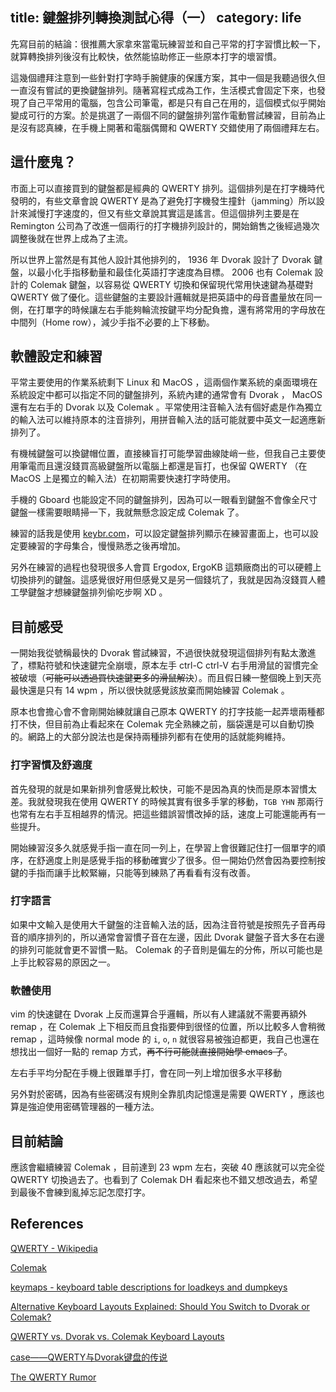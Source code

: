 title: 鍵盤排列轉換測試心得（一）
category: life
---

先寫目前的結論：很推薦大家拿來當電玩練習並和自己平常的打字習慣比較一下，就算轉換排列後沒有比較快，依然能協助修正一些原本打字的壞習慣。

這幾個禮拜注意到一些針對打字時手腕健康的保護方案，其中一個是我聽過很久但一直沒有嘗試的更換鍵盤排列。隨著寫程式成為工作，生活模式會固定下來，也發現了自己平常用的電腦，包含公司筆電，都是只有自己在用的，這個模式似乎開始變成可行的方案。於是挑選了一兩個不同的鍵盤排列當作電動嘗試練習，目前為止是沒有認真練，在手機上開著和電腦偶爾和 QWERTY 交錯使用了兩個禮拜左右。

## 這什麼鬼？

市面上可以直接買到的鍵盤都是經典的 QWERTY 排列。這個排列是在打字機時代發明的，有些文章會說 QWERTY 是為了避免打字機發生撞針（jamming）所以設計來減慢打字速度的，但又有些文章說其實這是謠言。但這個排列主要是在 Remington 公司為了改進一個兩行的打字機排列設計的，開始銷售之後經過幾次調整後就在世界上成為了主流。

所以世界上當然是有其他人設計其他排列的， 1936 年 Dvorak 設計了 Dvorak 鍵盤，以最小化手指移動量和最佳化英語打字速度為目標。 2006 也有 Colemak 設計的 Colemak 鍵盤，以容易從 QWERTY 切換和保留現代常用快速鍵為基礎對 QWERTY 做了優化。這些鍵盤的主要設計邏輯就是把英語中的母音盡量放在同一側，在打單字的時候讓左右手能夠輪流按鍵平均分配負擔，還有將常用的字母放在中間列（Home row），減少手指不必要的上下移動。

## 軟體設定和練習

平常主要使用的作業系統剩下 Linux 和 MacOS ，這兩個作業系統的桌面環境在系統設定中都可以指定不同的鍵盤排列，系統內建的通常會有 Dvorak ， MacOS 還有左右手的 Dvorak 以及 Colemak 。平常使用注音輸入法有個好處是作為獨立的輸入法可以維持原本的注音排列，用拼音輸入法的話可能就要中英文一起適應新排列了。

有機械鍵盤可以換鍵帽位置，直接練盲打可能學習曲線陡峭一些，但我自己主要使用筆電而且還沒錢買高級鍵盤所以電腦上都還是盲打，也保留 QWERTY （在 MacOS 上是獨立的輸入法）在初期需要快速打字時使用。

手機的 Gboard 也能設定不同的鍵盤排列，因為可以一眼看到鍵盤不會像全尺寸鍵盤一樣需要眼睛掃一下，我就無懸念設定成 Colemak 了。

練習的話我是使用 [keybr.com](https://keybr.com)，可以設定鍵盤排列顯示在練習畫面上，也可以設定要練習的字母集合，慢慢熟悉之後再增加。

另外在練習的過程也發現很多人會買 Ergodox, ErgoKB 這類廠商出的可以硬體上切換排列的鍵盤。這感覺很好用但感覺又是另一個錢坑了，我就是因為沒錢買人體工學鍵盤才想練鍵盤排列偷吃步啊 XD 。

## 目前感受

一開始我從號稱最快的 Dvorak 嘗試練習，不過很快就發現這個排列有點太激進了，標點符號和快速鍵完全崩壞，原本左手 ctrl-C ctrl-V 右手用滑鼠的習慣完全被破壞（~~可能可以透過買快速鍵更多的滑鼠解決~~）。而且假日練一整個晚上到天亮最快還是只有 14 wpm ，所以很快就感覺該放棄而開始練習 Colemak 。

原本也會擔心會不會剛開始練就讓自己原本 QWERTY 的打字技能一起弄壞兩種都打不快，但目前為止看起來在 Colemak 完全熟練之前，腦袋還是可以自動切換的。網路上的大部分說法也是保持兩種排列都有在使用的話就能夠維持。

### 打字習慣及舒適度

首先發現的就是如果新排列會感覺比較快，可能不是因為真的快而是原本習慣太差。我就發現我在使用 QWERTY 的時候其實有很多手掌的移動，`TGB YHN` 那兩行也常有左右手互相越界的情況。把這些錯誤習慣改掉的話，速度上可能還能再有一些提升。

開始練習沒多久就感覺手指一直在同一列上，在學習上會很難記住打一個單字的順序，在舒適度上則是感覺手指的移動確實少了很多。但一開始仍然會因為要控制按鍵的手指而讓手比較緊繃，只能等到練熟了再看看有沒有改善。

### 打字語言

如果中文輸入是使用大千鍵盤的注音輸入法的話，因為注音符號是按照先子音再母音的順序排列的，所以通常會習慣子音在左邊，因此 Dvorak 鍵盤子音大多在右邊的排列可能就會更不習慣一點。 Colemak 的子音則是偏左的分佈，所以可能也是上手比較容易的原因之一。

### 軟體使用

vim 的快速鍵在 Dvorak 上反而還算合乎邏輯，所以有人建議就不需要再額外 remap ，在 Colemak 上下相反而且食指要伸到很怪的位置，所以比較多人會稍微 remap ，這時候像 normal mode 的 `i`, `o`, `n` 就很容易被強迫都更，我自己也還在想找出一個好一點的 remap 方式，~~再不行可能就直接開始學 emacs 了~~。

左右手平均分配在手機上很難單手打，會在同一列上增加很多水平移動

另外對於密碼，因為有些密碼沒有規則全靠肌肉記憶還是需要 QWERTY ，應該也算是強迫使用密碼管理器的一種方法。

## 目前結論

應該會繼續練習 Colemak ，目前達到 23 wpm 左右，突破 40 應該就可以完全從 QWERTY 切換過去了。也看到了 Colemak DH 看起來也不錯又想改過去，希望到最後不會練到亂掉忘記怎麼打字。

## References

[QWERTY - Wikipedia](https://en.wikipedia.org/wiki/QWERTY)

[Colemak](https://colemak.com/)

[keymaps - keyboard table descriptions for loadkeys and dumpkeys](https://man.archlinux.org/man/keymaps.5)

[Alternative Keyboard Layouts Explained: Should You Switch to Dvorak or Colemak?](https://www.howtogeek.com/189270/alternative-keyboard-layouts-explained-dvorak-colemak-and-whether-you-should-care/)

[QWERTY vs. Dvorak vs. Colemak Keyboard Layouts](https://www.daskeyboard.com/blog/qwerty-vs-dvorak-vs-colemak-keyboard-layouts/)

[case——QWERTY与Dvorak键盘的传说](https://wap.sciencenet.cn/blog-430956-567813.html?mobile=1)

[The QWERTY Rumor](http://chicagologic.com/QWERTYrumor.htm)

